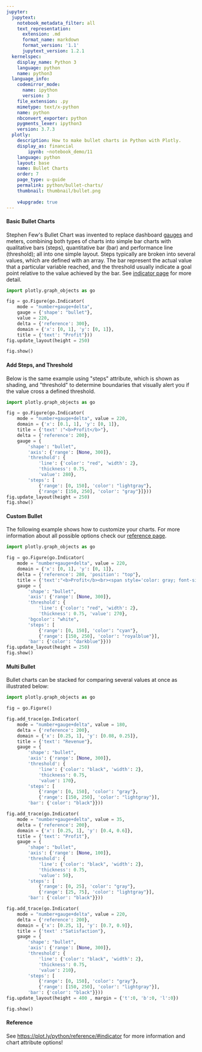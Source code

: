 ```yaml
---
jupyter:
  jupytext:
    notebook_metadata_filter: all
    text_representation:
      extension: .md
      format_name: markdown
      format_version: '1.1'
      jupytext_version: 1.2.1
  kernelspec:
    display_name: Python 3
    language: python
    name: python3
  language_info:
    codemirror_mode:
      name: ipython
      version: 3
    file_extension: .py
    mimetype: text/x-python
    name: python
    nbconvert_exporter: python
    pygments_lexer: ipython3
    version: 3.7.3
  plotly:
    description: How to make bullet charts in Python with Plotly.
    display_as: financial
        ipynb: ~notebook_demo/11
    language: python
    layout: base
    name: Bullet Charts
    order: 7
    page_type: u-guide
    permalink: python/bullet-charts/
    thumbnail: thumbnail/bullet.png
    
    v4upgrade: true
---
```


#### Basic Bullet Charts
Stephen Few's Bullet Chart was invented to replace dashboard [gauges](https://plot.ly/python/gauge-charts/) and meters, combining both types of charts into simple bar charts with qualitative bars (steps), quantitative bar (bar) and performance line (threshold); all into one simple layout.
  Steps typically are broken into several values, which are defined with an array. The bar represent the actual value that a particular variable reached, and the threshold usually indicate a goal point relative to the value achieved by the bar. See [indicator page](https://plot.ly/python/gauge-charts/) for more detail.

```python
import plotly.graph_objects as go

fig = go.Figure(go.Indicator(
    mode = "number+gauge+delta",
    gauge = {'shape': "bullet"},
    value = 220,
    delta = {'reference': 300},
    domain = {'x': [0, 1], 'y': [0, 1]},
    title = {'text': "Profit"}))
fig.update_layout(height = 250)

fig.show()
```

#### Add Steps, and Threshold
Below is the same example using "steps" attribute, which is shown as shading, and "threshold" to determine boundaries that visually alert you if the value cross a defined threshold.

```python
import plotly.graph_objects as go

fig = go.Figure(go.Indicator(
    mode = "number+gauge+delta", value = 220,
    domain = {'x': [0.1, 1], 'y': [0, 1]},
    title = {'text' :"<b>Profit</b>"},
    delta = {'reference': 200},
    gauge = {
        'shape': "bullet",
        'axis': {'range': [None, 300]},
        'threshold': {
            'line': {'color': "red", 'width': 2},
            'thickness': 0.75,
            'value': 280},
        'steps': [
            {'range': [0, 150], 'color': "lightgray"},
            {'range': [150, 250], 'color': "gray"}]}))
fig.update_layout(height = 250)
fig.show()
```

#### Custom Bullet
The following example shows how to customize your charts. For more information about all possible options check our [reference page](https://plot.ly/python/reference/#indicator).

```python
import plotly.graph_objects as go

fig = go.Figure(go.Indicator(
    mode = "number+gauge+delta", value = 220,
    domain = {'x': [0, 1], 'y': [0, 1]},
    delta = {'reference': 280, 'position': "top"},
    title = {'text':"<b>Profit</b><br><span style='color: gray; font-size:0.8em'>U.S. $</span>", 'font': {"size": 14}},
    gauge = {
        'shape': "bullet",
        'axis': {'range': [None, 300]},
        'threshold': {
            'line': {'color': "red", 'width': 2},
            'thickness': 0.75, 'value': 270},
        'bgcolor': "white",
        'steps': [
            {'range': [0, 150], 'color': "cyan"},
            {'range': [150, 250], 'color': "royalblue"}],
        'bar': {'color': "darkblue"}}))
fig.update_layout(height = 250)
fig.show()
```

#### Multi Bullet
Bullet charts can be stacked for comparing several values at once as illustrated below:

```python
import plotly.graph_objects as go

fig = go.Figure()

fig.add_trace(go.Indicator(
    mode = "number+gauge+delta", value = 180,
    delta = {'reference': 200},
    domain = {'x': [0.25, 1], 'y': [0.08, 0.25]},
    title = {'text': "Revenue"},
    gauge = {
        'shape': "bullet",
        'axis': {'range': [None, 300]},
        'threshold': {
            'line': {'color': "black", 'width': 2},
            'thickness': 0.75,
            'value': 170},
        'steps': [
            {'range': [0, 150], 'color': "gray"},
            {'range': [150, 250], 'color': "lightgray"}],
        'bar': {'color': "black"}}))

fig.add_trace(go.Indicator(
    mode = "number+gauge+delta", value = 35,
    delta = {'reference': 200},
    domain = {'x': [0.25, 1], 'y': [0.4, 0.6]},
    title = {'text': "Profit"},
    gauge = {
        'shape': "bullet",
        'axis': {'range': [None, 100]},
        'threshold': {
            'line': {'color': "black", 'width': 2},
            'thickness': 0.75,
            'value': 50},
        'steps': [
            {'range': [0, 25], 'color': "gray"},
            {'range': [25, 75], 'color': "lightgray"}],
        'bar': {'color': "black"}}))

fig.add_trace(go.Indicator(
    mode = "number+gauge+delta", value = 220,
    delta = {'reference': 200},
    domain = {'x': [0.25, 1], 'y': [0.7, 0.9]},
    title = {'text' :"Satisfaction"},
    gauge = {
        'shape': "bullet",
        'axis': {'range': [None, 300]},
        'threshold': {
            'line': {'color': "black", 'width': 2},
            'thickness': 0.75,
            'value': 210},
        'steps': [
            {'range': [0, 150], 'color': "gray"},
            {'range': [150, 250], 'color': "lightgray"}],
        'bar': {'color': "black"}}))
fig.update_layout(height = 400 , margin = {'t':0, 'b':0, 'l':0})

fig.show()
```

#### Reference
See https://plot.ly/python/reference/#indicator for more information and chart attribute options!

```python

```
